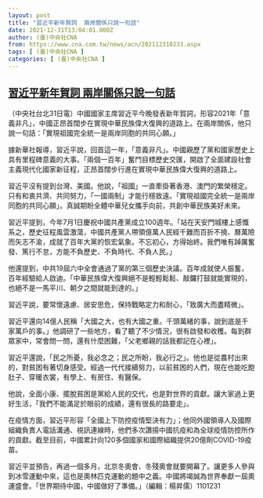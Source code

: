 ```yaml
---
layout: post
title: "習近平新年賀詞  兩岸關係只說一句話"
date: 2021-12-31T13:04:01.000Z
author: (臺)中央社CNA
from: https://www.cna.com.tw/news/acn/202112310233.aspx
tags: [ (臺)中央社CNA ]
categories: [ (臺)中央社CNA ]
---
```

<!--1640955841000-->
[習近平新年賀詞  兩岸關係只說一句話](https://www.cna.com.tw/news/acn/202112310233.aspx)
------

<div>
<div></div><div><p>（中央社台北31日電）中國國家主席習近平今晚發表新年賀詞，形容2021年「意義非凡」，中國正昂首闊步在實現中華民族偉大復興的道路上。在兩岸關係，他只說一句話：「實現祖國完全統一是兩岸同胞的共同心願。」</p><p>據新華社報導，習近平說，回首這一年，「意義非凡」。中國親歷了黨和國家歷史上具有里程碑意義的大事。「兩個一百年」奮鬥目標歷史交匯，開啟了全面建設社會主義現代化國家新征程，正昂首闊步行進在實現中華民族偉大復興的道路上。</p><p>習近平沒有提到台灣、美國。他說，「祖國」一直牽掛著香港、澳門的繁榮穩定。只有和衷共濟、共同努力，「一國兩制」才能行穩致遠。「實現祖國完全統一是兩岸同胞的共同心願」。真誠期盼全體中華兒女攜手向前，共創中華民族美好未來。</p><p>習近平提到，今年7月1日慶祝中國共產黨成立100週年。「站在天安門城樓上感慨系之，歷史征程風雲激蕩，中國共產黨人帶領億萬人民經千難而百折不撓、曆萬險而矢志不渝，成就了百年大黨的恢宏氣象。不忘初心，方得始終。我們唯有踔厲奮發、篤行不怠，方能不負歷史、不負時代、不負人民。」</p><p>他還提到，中共19屆六中全會通過了黨的第三個歷史決議。百年成就使人振奮，百年經驗給人啟迪。「中華民族偉大復興絕不是輕輕鬆鬆、敲鑼打鼓就能實現的，也絕不是一馬平川、朝夕之間就能到達的。」</p><p>習近平說，要常懷遠慮、居安思危，保持戰略定力和耐心，「致廣大而盡精微」。</p><p>習近平還向14億人民稱「大國之大，也有大國之重。千頭萬緒的事，說到底是千家萬戶的事。」他調研了一些地方，看了聽了不少情況，很有啟發和收穫。每到群眾家中，常會問一問，還有什麼困難，「父老鄉親的話我都記在心裡」。</p><p>習近平還說，「民之所憂，我必念之；民之所盼，我必行之」。他也是從農村出來的，對貧困有著切身感受。經過一代代接續努力，以前貧困的人們，現在也能吃飽肚子、穿暖衣裳，有學上、有房住、有醫保。</p><p>他說，全面小康、擺脫貧困是黨給人民的交代，也是對世界的貢獻。讓大家過上更好生活，「我們不能滿足於眼前的成績，還有很長的路要走」。</p><p>在疫情方面，習近平形容「全國上下防控疫情堅決有力」；他同外國領導人及國際組織負責人電話溝通、視訊連線時，他們多次讚揚中國抗疫和為全球疫情防控所作的貢獻。截至目前，中國累計向120多個國家和國際組織提供20億劑COVID-19疫苗。</p><p>習近平並預告，再過一個多月，北京冬奧會、冬殘奧會就要開幕了。讓更多人參與到冰雪運動中來，這也是奧林匹克運動的題中之義。中國將竭誠為世界奉獻一屆奧運盛會。「世界期待中國，中國做好了準備。」（編輯：楊昇儒）1101231</p></div>
</div>
